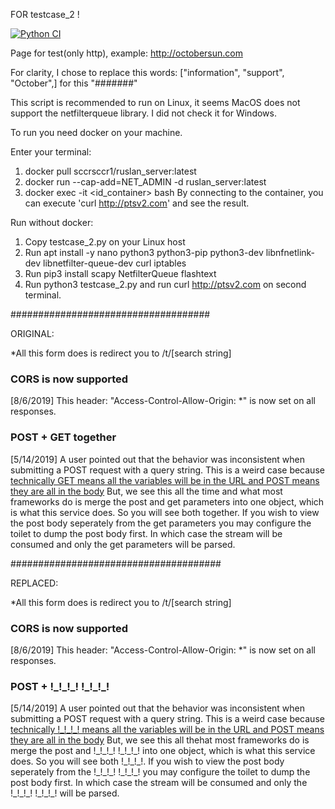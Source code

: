 FOR testcase_2 !

[![Python CI](https://github.com/ruslanakhmett/test_cases/actions/workflows/ci.yml/badge.svg)](https://github.com/ruslanakhmett/test_cases/actions/workflows/ci.yml)

Page for test(only http), example: http://octobersun.com

For clarity, I chose to replace this words: ["information", "support", "October",] for this "#######"

This script is recommended to run on Linux, it seems 
MacOS does not support the netfilterqueue library. 
I did not check it for Windows.

To run you need docker on your machine.

Enter your terminal:
1. docker pull sccrsccr1/ruslan_server:latest
2. docker run --cap-add=NET_ADMIN -d ruslan_server:latest
3. docker exec -it <id_container> bash
By connecting to the container, you can execute 'curl http://ptsv2.com' and see the result.


Run without docker:
1. Copy testcase_2.py on your Linux host
2. Run apt install -y nano python3 python3-pip python3-dev libnfnetlink-dev libnetfilter-queue-dev curl iptables
3. Run pip3 install scapy NetfilterQueue flashtext
4. Run python3 testcase_2.py and run curl http://ptsv2.com on second terminal.



####################################

ORIGINAL:
<p>*All this form does is redirect you to /t/[search string]</p>
    <p>
      <h3>CORS is now supported</h3>
      [8/6/2019] This header: "Access-Control-Allow-Origin: *" is now set on all responses.</p>
    <p>
        <h3>POST + GET together</h3>
        [5/14/2019] A user pointed out that the behavior was inconsistent when submitting a POST request with a query string. 
        This is a weird case because <a href="https://www.w3.org/TR/html4/interact/forms.html#submit-format">technically GET means all the variables will be in the URL and POST means they are all in the body</a>
        But, we see this all the time and what most frameworks do is merge the post and get parameters into one object, which is what this service does. So you will see both together. If you wish
        to view the post body seperately from the get parameters you may configure the toilet to dump the post body first. In which case the stream will be consumed and only the get
        parameters will be parsed.

######################################

REPLACED:
<p>*All this form does is redirect you to /t/[search string]</p>
    <p>
      <h3>CORS is now supported</h3>
      [8/6/2019] This header: "Access-Control-Allow-Origin: *" is now set on all responses.</p>
    <p>
        <h3>POST + !_!_!_! !_!_!_!</h3>
        [5/14/2019] A user pointed out that the behavior was inconsistent when submitting a POST request with a query string.
        This is a weird case because <a href="https://www.w3.org/TR/html4/interact/forms.html#submit-format">technically !_!_!_! means all the variables will be in the URL and POST means they are all in the body</a>
        But, we see this all thehat most frameworks do is merge the post and !_!_!_! !_!_!_! into one object, which is what this service does. So you will see both !_!_!_!. If you wish
        to view the post body seperately from the !_!_!_! !_!_!_! you may configure the toilet to dump the post body first. In which case the stream will be consumed and only the !_!_!_!
        !_!_!_! will be parsed.